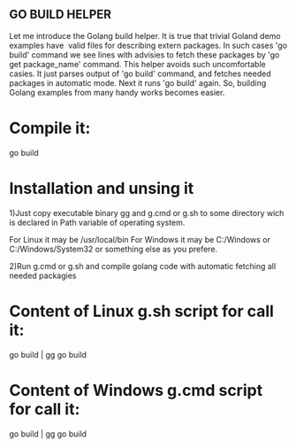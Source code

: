 ## GO BUILD HELPER

Let me introduce the Golang build helper.
It is true that trivial Goland demo examples have  valid files for describing extern packages. In such cases 'go build' command we see lines with advisies to fetch these packages by 'go get package_name' command.
This helper avoids such uncomfortable casies. It just parses output of 'go build' command, and fetches needed packages in automatic mode. Next it runs 'go build' again.
So, building Golang examples from many handy works becomes easier. 

# Compile it:
go build

# Installation and unsing it

1)Just copy executable binary gg and g.cmd or g.sh to some directory wich is declared in Path variable of operating system.

For Linux it may be /usr/local/bin
For Windows it may be C:/Windows or C:/Windows/System32 or something else as you prefere.

2)Run g.cmd or g.sh and compile golang code with automatic fetching all needed packagies 

# Content of Linux g.sh script for call it:

go build | gg
go build

# Content of Windows g.cmd script for call it:

go build | gg
go build


